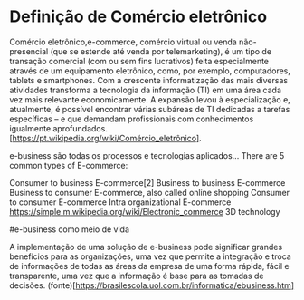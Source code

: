 # Definição de Comércio eletrônico
Comércio eletrônico,e-commerce, comércio virtual ou venda não-presencial (que se estende até venda por telemarketing), é um tipo de transação comercial (com ou sem fins lucrativos) feita especialmente através de um equipamento eletrônico, como, por exemplo, computadores, tablets e smartphones. Com a crescente informatização das mais diversas atividades transforma a tecnologia da informação (TI) em uma área cada vez mais relevante economicamente. A expansão levou à especialização e, atualmente, é possível encontrar várias subáreas de TI dedicadas a tarefas específicas – e que demandam profissionais com conhecimentos igualmente aprofundados. [https://pt.wikipedia.org/wiki/Comércio_eletrônico].


e-business são todas os processos e tecnologias aplicados...
There are 5 common types of E-commerce:

Consumer to business E-commerce[2]
Business to business E-commerce
Business to consumer E-commerce, also called online shopping
Consumer to consumer E-commerce
Intra organizational E-commerce https://simple.m.wikipedia.org/wiki/Electronic_commerce
3D technology

#e-business como meio de vida 

A implementação de uma solução de e-business pode significar grandes benefícios para as organizações, uma vez que permite a integração e troca de informações de todas as áreas da empresa de uma forma rápida, fácil e transparente, uma vez que a informação é base para as tomadas de decisões. (fonte)[https://brasilescola.uol.com.br/informatica/ebusiness.htm]
